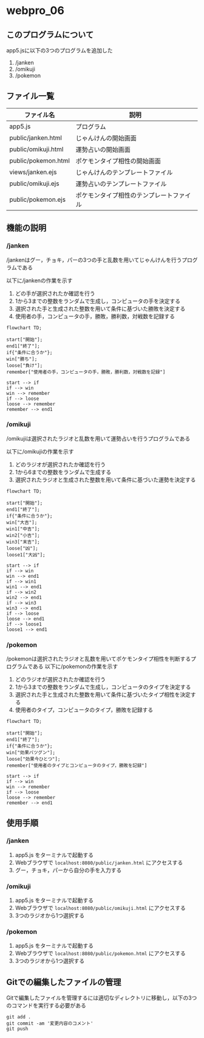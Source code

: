 # webpro_06

## このプログラムについて
app5.jsに以下の3つのプログラムを追加した
1. /janken
1. /omikuji
1. /pokemon


## ファイル一覧
ファイル名|説明
-|-
app5.js | プログラム
public/janken.html | じゃんけんの開始画面
public/omikuji.html | 運勢占いの開始画面
public/pokemon.html | ポケモンタイプ相性の開始画面
views/janken.ejs | じゃんけんのテンプレートファイル
public/omikuji.ejs | 運勢占いのテンプレートファイル
public/pokemon.ejs | ポケモンタイプ相性のテンプレートファイル


## 機能の説明
### /janken
/jankenはグー，チョキ，パーの3つの手と乱数を用いてじゃんけんを行うプログラムである

以下に/jankenの作業を示す
1. どの手が選択されたか確認を行う
1. 1から3までの整数をランダムで生成し，コンピュータの手を決定する
1. 選択された手と生成された整数を用いて条件に基づいた勝敗を決定する
1. 使用者の手，コンピュータの手，勝敗，勝利数，対戦数を記録する

```mermaid
flowchart TD;

start["開始"];
end1["終了"];
if{"条件に合うか"};
win["勝ち"];
loose["負け"];
remember["使用者の手，コンピュータの手，勝敗，勝利数，対戦数を記録"]

start --> if
if --> win
win --> remember
if --> loose
loose --> remember
remember --> end1
```

### /omikuji
/omikujiは選択されたラジオと乱数を用いて運勢占いを行うプログラムである

以下に/omikujiの作業を示す
1. どのラジオが選択されたか確認を行う
1. 1から6までの整数をランダムで生成する
1. 選択されたラジオと生成された整数を用いて条件に基づいた運勢を決定する

```mermaid
flowchart TD;

start["開始"];
end1["終了"];
if{"条件に合うか"};
win["大吉"];
win1["中吉"];
win2["小吉"];
win3["末吉"];
loose["凶"];
loose1["大凶"];

start --> if
if --> win
win --> end1
if --> win1
win1 --> end1
if --> win2
win2 --> end1
if --> win3
win3 --> end1
if --> loose
loose --> end1
if --> loose1
loose1 --> end1
```

### /pokemon
/pokemonは選択されたラジオと乱数を用いてポケモンタイプ相性を判断するプログラムである
以下に/pokemonの作業を示す

1. どのラジオが選択されたか確認を行う
1. 1から3までの整数をランダムで生成し，コンピュータのタイプを決定する
1. 選択された手と生成された整数を用いて条件に基づいたタイプ相性を決定する
1. 使用者のタイプ，コンピュータのタイプ，勝敗を記録する

```mermaid
flowchart TD;

start["開始"];
end1["終了"];
if{"条件に合うか"};
win["効果バツグン"];
loose["効果今ひとつ"];
remember["使用者のタイプとコンピュータのタイプ，勝敗を記録"]

start --> if
if --> win
win --> remember
if --> loose
loose --> remember
remember --> end1
```

## 使用手順
### /janken

1. app5.js をターミナルで起動する
1. Webブラウザで
```localhost:8080/public/janken.html```
にアクセスする
1. グー，チョキ，パーから自分の手を入力する

### /omikuji

1. app5.js をターミナルで起動する
1. Webブラウザで
```localhost:8080/public/omikuji.html```
にアクセスする
1. 3つのラジオから1つ選択する

### /pokemon

1. app5.js をターミナルで起動する
1. Webブラウザで
```localhost:8080/public/pokemon.html```
にアクセスする
1. 3つのラジオから1つ選択する

## Gitでの編集したファイルの管理
Gitで編集したファイルを管理するには適切なディレクトリに移動し，以下の3つのコマンドを実行する必要がある
```
git add .
git commit -am '変更内容のコメント'
git push
```
